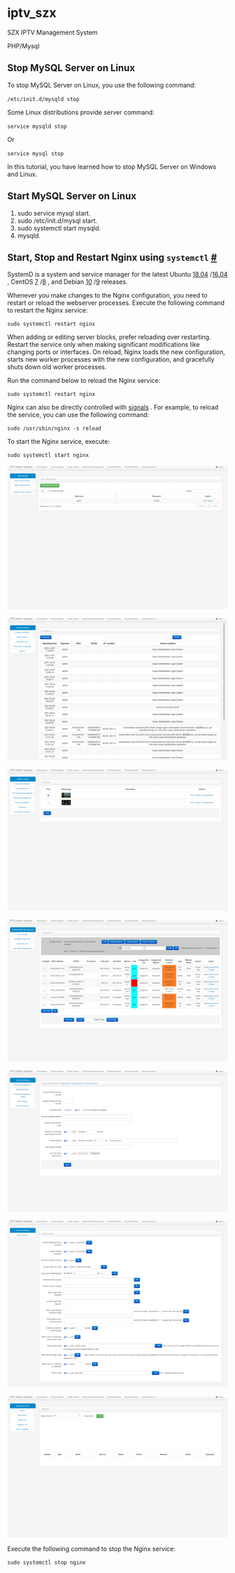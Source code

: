# iptv_szx

SZX IPTV Management System

PHP/Mysql


## Stop MySQL Server on Linux

To stop MySQL Server on Linux, you use the following command:

`/etc/init.d/mysqld stop` 

Some Linux distributions provide server command:

`service mysqld stop` 

Or

`service mysql stop` 

In this tutorial, you have learned how to stop MySQL Server on Windows and Linux.


## Start MySQL Server on Linux

1.  sudo service mysql start.
2.  sudo /etc/init.d/mysql start.
3.  sudo systemctl start mysqld.
4.  mysqld.

## Start, Stop and Restart Nginx using `systemctl` [#](https://linuxize.com/post/start-stop-restart-nginx/#start-stop-and-restart-nginx-using-systemctl)

SystemD is a system and service manager for the latest Ubuntu [18.04](https://linuxize.com/post/how-to-install-nginx-on-ubuntu-18-04/) /[16.04](https://linuxize.com/post/how-to-install-nginx-on-ubuntu-16-04/) , CentOS [7](https://linuxize.com/post/how-to-install-nginx-on-centos-7/) /[8](https://linuxize.com/post/how-to-install-nginx-on-centos-8/) , and Debian [10](https://linuxize.com/post/how-to-install-nginx-on-debian-10/) /[9](https://linuxize.com/post/how-to-install-nginx-on-debian-9/) releases.

Whenever you make changes to the Nginx configuration, you need to restart or reload the webserver processes. Execute the following command to restart the Nginx service:

```
sudo systemctl restart nginx
```

When adding or editing server blocks, prefer reloading over restarting. Restart the service only when making significant modifications like changing ports or interfaces. On reload, Nginx loads the new configuration, starts new worker processes with the new configuration, and gracefully shuts down old worker processes.

Run the command below to reload the Nginx service:

```
sudo systemctl restart nginx
```

Nginx can also be directly controlled with [signals](https://linuxize.com/post/kill-command-in-linux/) . For example, to reload the service, you can use the following command:

```
sudo /usr/sbin/nginx -s reload
```

To start the Nginx service, execute:

```
sudo systemctl start nginx
```








[![](https://github.com/david-syncoria/iptv_szx/raw/main/images/screencapture/left1.png)](https://github.com/david-syncoria/iptv_szx/blob/main/images/screencapture/left1.png)


[![](https://github.com/david-syncoria/iptv_szx/raw/main/images/screencapture/left2.png)](https://github.com/david-syncoria/iptv_szx/blob/main/images/screencapture/left2.png)


[![](https://github.com/david-syncoria/iptv_szx/raw/main/images/screencapture/left3.png)](https://github.com/david-syncoria/iptv_szx/blob/main/images/screencapture/left3.png)


[![](https://github.com/david-syncoria/iptv_szx/raw/main/images/screencapture/left4.png)](https://github.com/david-syncoria/iptv_szx/blob/main/images/screencapture/left4.png)


[![](https://github.com/david-syncoria/iptv_szx/raw/main/images/screencapture/left5.png)](https://github.com/david-syncoria/iptv_szx/blob/main/images/screencapture/left5.png)


[![](https://github.com/david-syncoria/iptv_szx/raw/main/images/screencapture/left6.png)](https://github.com/david-syncoria/iptv_szx/blob/main/images/screencapture/left6.png)


[![](https://github.com/david-syncoria/iptv_szx/raw/main/images/screencapture/left7.png)](https://github.com/david-syncoria/iptv_szx/blob/main/images/screencapture/left7.png)

Execute the following command to stop the Nginx service:

```
sudo systemctl stop nginx
```
